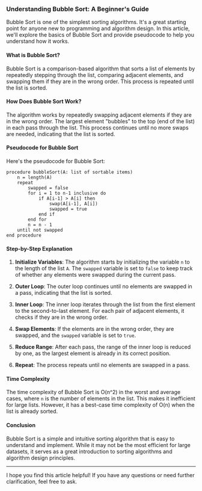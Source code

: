 ### Understanding Bubble Sort: A Beginner's Guide

Bubble Sort is one of the simplest sorting algorithms. It's a great starting point for anyone new to programming and algorithm design. In this article, we'll explore the basics of Bubble Sort and provide pseudocode to help you understand how it works.

#### What is Bubble Sort?

Bubble Sort is a comparison-based algorithm that sorts a list of elements by repeatedly stepping through the list, comparing adjacent elements, and swapping them if they are in the wrong order. This process is repeated until the list is sorted.

#### How Does Bubble Sort Work?

The algorithm works by repeatedly swapping adjacent elements if they are in the wrong order. The largest element "bubbles" to the top (end of the list) in each pass through the list. This process continues until no more swaps are needed, indicating that the list is sorted.

#### Pseudocode for Bubble Sort

Here's the pseudocode for Bubble Sort:

```plaintext
procedure bubbleSort(A: list of sortable items)
    n = length(A)
    repeat
        swapped = false
        for i = 1 to n-1 inclusive do
            if A[i-1] > A[i] then
                swap(A[i-1], A[i])
                swapped = true
            end if
        end for
        n = n - 1
    until not swapped
end procedure
```

#### Step-by-Step Explanation

1. **Initialize Variables**: The algorithm starts by initializing the variable `n` to the length of the list `A`. The `swapped` variable is set to `false` to keep track of whether any elements were swapped during the current pass.

2. **Outer Loop**: The outer loop continues until no elements are swapped in a pass, indicating that the list is sorted.

3. **Inner Loop**: The inner loop iterates through the list from the first element to the second-to-last element. For each pair of adjacent elements, it checks if they are in the wrong order.

4. **Swap Elements**: If the elements are in the wrong order, they are swapped, and the `swapped` variable is set to `true`.

5. **Reduce Range**: After each pass, the range of the inner loop is reduced by one, as the largest element is already in its correct position.

6. **Repeat**: The process repeats until no elements are swapped in a pass.

#### Time Complexity

The time complexity of Bubble Sort is O(n^2) in the worst and average cases, where `n` is the number of elements in the list. This makes it inefficient for large lists. However, it has a best-case time complexity of O(n) when the list is already sorted.

#### Conclusion

Bubble Sort is a simple and intuitive sorting algorithm that is easy to understand and implement. While it may not be the most efficient for large datasets, it serves as a great introduction to sorting algorithms and algorithm design principles.

---

I hope you find this article helpful! If you have any questions or need further clarification, feel free to ask.